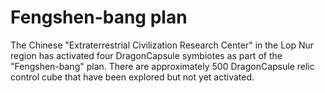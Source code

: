 # Fengshen-bang plan

The Chinese "Extraterrestrial Civilization Research Center" in the Lop Nur region has activated four DragonCapsule symbiotes as part of the "Fengshen-bang" plan. There are approximately 500 DragonCapsule relic control cube that have been explored but not yet activated.

